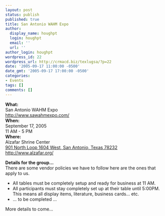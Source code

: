 ```yaml
---
layout: post
status: publish
published: true
title: San Antonio WAHM Expo
author:
  display_name: houghpt
  login: houghpt
  email: ''
  url: ''
author_login: houghpt
wordpress_id: 22
wordpress_url: http://crmacd.biz/texlugsa/?p=22
date: '2005-09-17 11:00:00 -0500'
date_gmt: '2005-09-17 17:00:00 -0500'
categories:
- Events
tags: []
comments: []
---
```

<p><strong>What:</strong><br />
San Antonio WAHM Expo<br />
<a href="http://www.sawahmexpo.com/">http://www.sawahmexpo.com/</a><br />
<strong>When:</strong><br />
September 17, 2005<br />
11 AM - 5 PM<br />
<strong>Where:</strong><br />
Alzafar Shrine Center<br />
<a href="http://maps.google.com/maps?q=901+North+Loop+1604+West,+San+Antonio,+Texas&spn=1.037109,1.802204&hl=en">901 North Loop 1604 West, San Antonio, Texas 78232</a><br />
<a href="http://www.alzafar.org/">http://www.alzafar.org/</a></p>
<p><strong>Details for the group...</strong><br />
There are some vendor policies we have to follow here are the ones that apply to us.</p>
<ul>
<li>All tables must be completely setup and ready for business at 11 AM.</li>
<li>All participants must stay completely set up at their table until 5:00PM. This means all display items, literature, business cards... etc.</li>
<li>... to be completed ...</li>
</ul>
<p>More details to come...</p>

